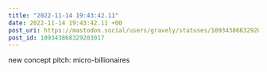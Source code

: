 ```yaml
---
title: "2022-11-14 19:43:42.11"
date: 2022-11-14 19:43:42.11 +00
post_uri: https://mastodon.social/users/gravely/statuses/109343868329203017
post_id: 109343868329203017
---
```

new concept pitch: micro-billionaires


